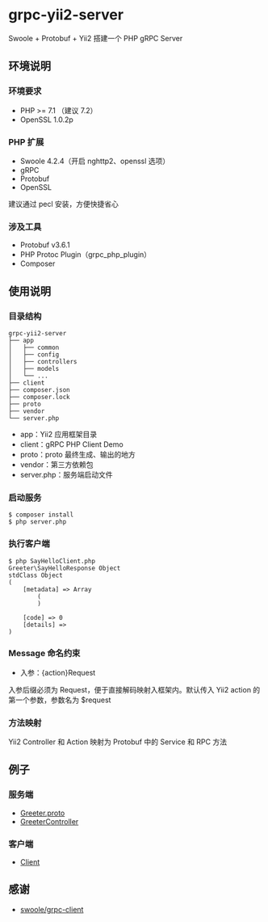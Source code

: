 # grpc-yii2-server

Swoole + Protobuf + Yii2 搭建一个 PHP gRPC Server

## 环境说明

### 环境要求

- PHP >= 7.1 （建议 7.2）
- OpenSSL 1.0.2p

### PHP 扩展

- Swoole 4.2.4（开启 nghttp2、openssl 选项）
- gRPC
- Protobuf
- OpenSSL

建议通过 pecl 安装，方便快捷省心

### 涉及工具

- Protobuf v3.6.1
- PHP Protoc Plugin（grpc_php_plugin）
- Composer

## 使用说明

### 目录结构

```
grpc-yii2-server
├── app
│   ├── common
│   ├── config
│   ├── controllers
│   ├── models
│   └── ...
├── client
├── composer.json
├── composer.lock
├── proto
├── vendor
└── server.php
```

- app：Yii2 应用框架目录
- client：gRPC PHP Client Demo
- proto：proto 最终生成、输出的地方
- vendor：第三方依赖包
- server.php：服务端启动文件

### 启动服务

```
$ composer install
$ php server.php
```

### 执行客户端

```
$ php SayHelloClient.php 
Greeter\SayHelloResponse Object
stdClass Object
(
    [metadata] => Array
        (
        )

    [code] => 0
    [details] => 
)
```

### Message 命名约束

- 入参：{action}Request

入参后缀必须为 Request，便于直接解码映射入框架内。默认传入 Yii2 action 的第一个参数，参数名为 $request

### 方法映射

Yii2 Controller 和 Action 映射为 Protobuf 中的 Service 和 RPC 方法

## 例子

### 服务端

- [Greeter.proto](https://github.com/EDDYCJY/grpc-yii2-server/blob/master/proto/Greeter.proto)
- [GreeterController](https://github.com/EDDYCJY/grpc-yii2-server/blob/master/app/controllers/GreeterController.php)

### 客户端

- [Client](https://github.com/EDDYCJY/grpc-yii2-server/tree/master/client)


## 感谢

- [swoole/grpc-client](https://github.com/swoole/grpc-client)
